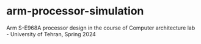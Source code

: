 # arm-processor-simulation
Arm S-E968A processor design in the course of Computer architecture lab - University of Tehran, Spring 2024
